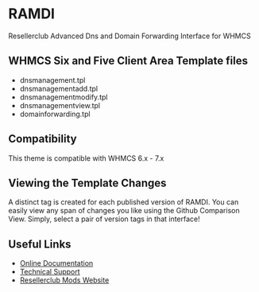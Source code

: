 # RAMDI
Resellerclub Advanced Dns and Domain Forwarding Interface for WHMCS

## WHMCS Six and Five Client Area Template files
* dnsmanagement.tpl
* dnsmanagementadd.tpl
* dnsmanagementmodify.tpl
* dnsmanagementview.tpl
* domainforwarding.tpl

## Compatibility
This theme is compatible with WHMCS 6.x - 7.x

## Viewing the Template Changes
A distinct tag is created for each published version of RAMDI. You can easily view any span of changes you like using the Github Comparison View. Simply, select a pair of version tags in that interface!

## Useful Links
* [Online Documentation](https://www.resellerclub-mods.com/en/online-documentation/ramdns-interface-v3.html)
* [Technical Support](https://www.resellerclub-mods.com/en/support.html)
* [Resellerclub Mods Website](https://www.resellerclub-mods.com/)
